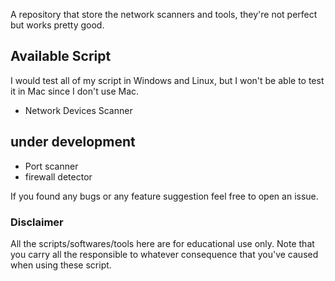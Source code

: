 A repository that store the network scanners and tools, they're not perfect but works pretty good.

## Available Script

I would test all of my script in Windows and Linux, but I won't be able to test it in Mac since I don't use Mac.

 - Network Devices Scanner

## under development

 - Port scanner
 - firewall detector


If you found any bugs or any feature suggestion feel free to open an issue.


### Disclaimer

All the scripts/softwares/tools here are for educational use only. Note that you carry all the responsible to whatever consequence that you've caused when using these script. 
